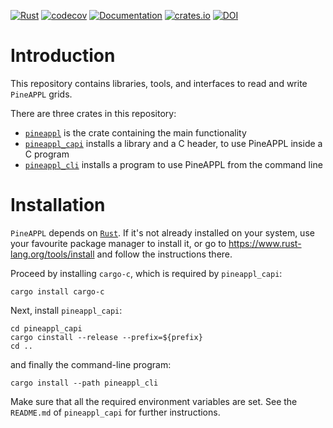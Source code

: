 [![Rust](https://github.com/N3PDF/pineappl/workflows/Rust/badge.svg)](https://github.com/N3PDF/pineappl/actions?query=workflow%3ARust)
[![codecov](https://codecov.io/gh/N3PDF/pineappl/branch/master/graph/badge.svg)](https://codecov.io/gh/N3PDF/pineappl)
[![Documentation](https://docs.rs/pineappl/badge.svg)](https://docs.rs/pineappl)
[![crates.io](https://img.shields.io/crates/v/pineappl.svg)](https://crates.io/crates/pineappl)
[![DOI](https://zenodo.org/badge/248306479.svg)](https://zenodo.org/badge/latestdoi/248306479)

# Introduction

This repository contains libraries, tools, and interfaces to read and write
`PineAPPL` grids.

There are three crates in this repository:

- [`pineappl`](https://crates.io/crates/pineappl) is the crate containing the
  main functionality
- [`pineappl_capi`](https://crates.io/crates/pineappl) installs a library and a
  C header, to use PineAPPL inside a C program
- [`pineappl_cli`](https://crates.io/crates/pineappl) installs a program to use
  PineAPPL from the command line

# Installation

`PineAPPL` depends on [`Rust`](https://www.rust-lang.org/). If it's not already
installed on your system, use your favourite package manager to install it, or
go to <https://www.rust-lang.org/tools/install> and follow the instructions there.

Proceed by installing `cargo-c`, which is required by `pineappl_capi`:

    cargo install cargo-c

Next, install `pineappl_capi`:

    cd pineappl_capi
    cargo cinstall --release --prefix=${prefix}
    cd ..

and finally the command-line program:

    cargo install --path pineappl_cli

Make sure that all the required environment variables are set. See the
`README.md` of `pineappl_capi` for further instructions.
